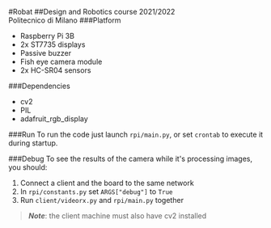 #Robat
##Design and Robotics course 2021/2022<br /> Politecnico di Milano
###Platform
- Raspberry Pi 3B
- 2x ST7735 displays
- Passive buzzer
- Fish eye camera module
- 2x HC-SR04 sensors

###Dependencies
- cv2
- PIL
- adafruit_rgb_display

###Run
To run the code just launch `rpi/main.py`, or set `crontab` to execute it during startup.

###Debug
To see the results of the camera while it's processing images, you should:
1. Connect a client and the board to the same network
2. In `rpi/constants.py` set `ARGS["debug"]` to `True`
3. Run `client/videorx.py` and `rpi/main.py` together
> **_Note_**: the client machine must also have cv2 installed